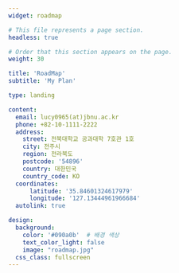 ```yaml
---
widget: roadmap

# This file represents a page section.
headless: true

# Order that this section appears on the page.
weight: 30

title: 'RoadMap'
subtitle: 'My Plan'

type: landing

content:
  email: lucy0965(at)jbnu.ac.kr
  phone: +82-10-1111-2222
  address:
    street: 전북대학교 공과대학 7호관 1호
    city: 전주시
    region: 전라북도
    postcode: '54896'
    country: 대한민국
    country_code: KO
  coordinates:
      latitude: '35.84601324617979'
      longitude: '127.13444961966684'
  autolink: true

design:
  background:
    color: '#090a0b'  # 배경 색상
    text_color_light: false
    image: "roadmap.jpg"
  css_class: fullscreen
---
```


